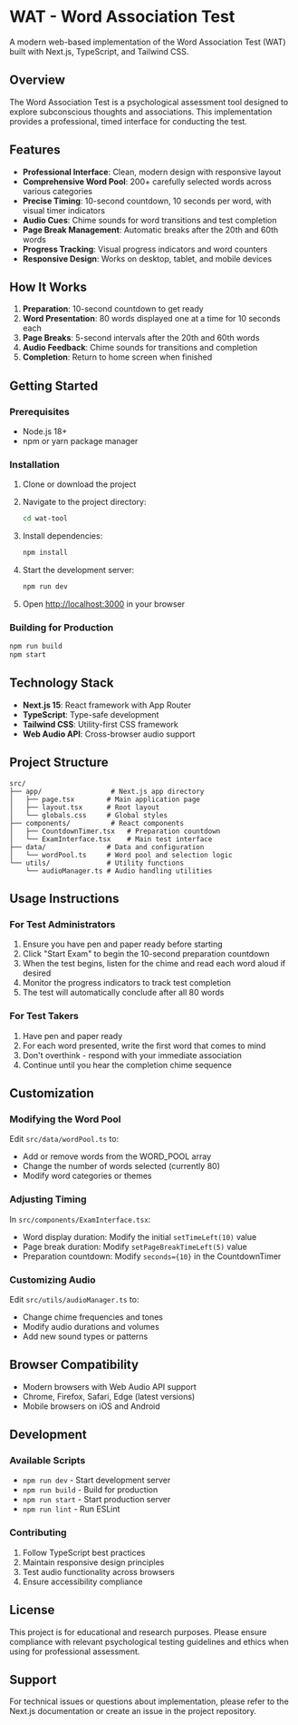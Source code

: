 # WAT - Word Association Test

A modern web-based implementation of the Word Association Test (WAT) built with Next.js, TypeScript, and Tailwind CSS.

## Overview

The Word Association Test is a psychological assessment tool designed to explore subconscious thoughts and associations. This implementation provides a professional, timed interface for conducting the test.

## Features

- **Professional Interface**: Clean, modern design with responsive layout
- **Comprehensive Word Pool**: 200+ carefully selected words across various categories
- **Precise Timing**: 10-second countdown, 10 seconds per word, with visual timer indicators
- **Audio Cues**: Chime sounds for word transitions and test completion
- **Page Break Management**: Automatic breaks after the 20th and 60th words
- **Progress Tracking**: Visual progress indicators and word counters
- **Responsive Design**: Works on desktop, tablet, and mobile devices

## How It Works

1. **Preparation**: 10-second countdown to get ready
2. **Word Presentation**: 80 words displayed one at a time for 10 seconds each
3. **Page Breaks**: 5-second intervals after the 20th and 60th words
4. **Audio Feedback**: Chime sounds for transitions and completion
5. **Completion**: Return to home screen when finished

## Getting Started

### Prerequisites

- Node.js 18+ 
- npm or yarn package manager

### Installation

1. Clone or download the project
2. Navigate to the project directory:
   ```bash
   cd wat-tool
   ```

3. Install dependencies:
   ```bash
   npm install
   ```

4. Start the development server:
   ```bash
   npm run dev
   ```

5. Open [http://localhost:3000](http://localhost:3000) in your browser

### Building for Production

```bash
npm run build
npm start
```

## Technology Stack

- **Next.js 15**: React framework with App Router
- **TypeScript**: Type-safe development
- **Tailwind CSS**: Utility-first CSS framework
- **Web Audio API**: Cross-browser audio support

## Project Structure

```
src/
├── app/                 # Next.js app directory
│   ├── page.tsx        # Main application page
│   ├── layout.tsx      # Root layout
│   └── globals.css     # Global styles
├── components/          # React components
│   ├── CountdownTimer.tsx   # Preparation countdown
│   └── ExamInterface.tsx    # Main test interface
├── data/               # Data and configuration
│   └── wordPool.ts     # Word pool and selection logic
└── utils/              # Utility functions
    └── audioManager.ts # Audio handling utilities
```

## Usage Instructions

### For Test Administrators

1. Ensure you have pen and paper ready before starting
2. Click "Start Exam" to begin the 10-second preparation countdown
3. When the test begins, listen for the chime and read each word aloud if desired
4. Monitor the progress indicators to track test completion
5. The test will automatically conclude after all 80 words

### For Test Takers

1. Have pen and paper ready
2. For each word presented, write the first word that comes to mind
3. Don't overthink - respond with your immediate association
4. Continue until you hear the completion chime sequence

## Customization

### Modifying the Word Pool

Edit `src/data/wordPool.ts` to:
- Add or remove words from the WORD_POOL array
- Change the number of words selected (currently 80)
- Modify word categories or themes

### Adjusting Timing

In `src/components/ExamInterface.tsx`:
- Word display duration: Modify the initial `setTimeLeft(10)` value
- Page break duration: Modify `setPageBreakTimeLeft(5)` value
- Preparation countdown: Modify `seconds={10}` in the CountdownTimer

### Customizing Audio

Edit `src/utils/audioManager.ts` to:
- Change chime frequencies and tones
- Modify audio durations and volumes
- Add new sound types or patterns

## Browser Compatibility

- Modern browsers with Web Audio API support
- Chrome, Firefox, Safari, Edge (latest versions)
- Mobile browsers on iOS and Android

## Development

### Available Scripts

- `npm run dev` - Start development server
- `npm run build` - Build for production
- `npm run start` - Start production server
- `npm run lint` - Run ESLint

### Contributing

1. Follow TypeScript best practices
2. Maintain responsive design principles
3. Test audio functionality across browsers
4. Ensure accessibility compliance

## License

This project is for educational and research purposes. Please ensure compliance with relevant psychological testing guidelines and ethics when using for professional assessment.

## Support

For technical issues or questions about implementation, please refer to the Next.js documentation or create an issue in the project repository.

